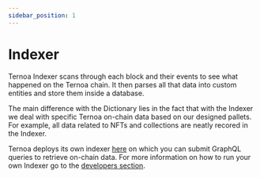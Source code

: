 ```yaml
---
sidebar_position: 1
---
```


# Indexer

Ternoa Indexer scans through each block and their events to see what happened on the Ternoa chain. It then parses all that data into custom entities and store them inside a database.

The main difference with the Dictionary lies in the fact that with the Indexer we deal with specific Ternoa on-chain data based on our designed pallets.
For example, all data related to NFTs and collections are neatly recored in the Indexer.

Ternoa deploys its own indexer [here](https://indexer-mainnet.ternoa.dev/) on which you can submit GraphQL queries to retrieve on-chain data.
For more information on how to run your own Indexer go to the [developers section](/category/indexer).
